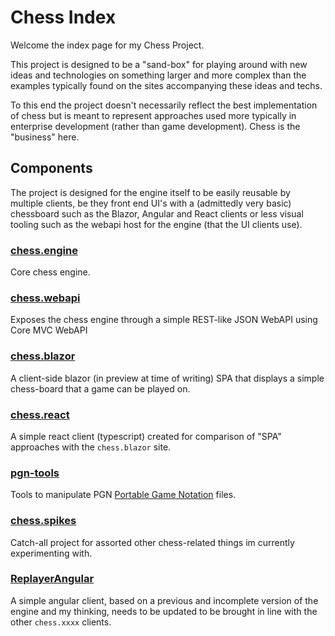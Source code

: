 # Chess Index

Welcome the index page for my Chess Project.

This project is designed to be a "sand-box" for playing around with new ideas and technologies on something larger and more complex than the examples typically found on the sites accompanying these ideas and techs.

To this end the project doesn't necessarily reflect the best implementation of chess but is meant to represent approaches used more typically in enterprise development (rather than game development). Chess is the "business" here.

## Components

The project is designed for the engine itself to be easily reusable by multiple clients, be they front end UI's with a (admittedly very basic) chessboard such as the Blazor, Angular and React clients or less visual tooling such as the webapi host for the engine (that the UI clients use).

### [chess.engine](https://github.com/Chrislee187/chess.engine)

Core chess engine.

### [chess.webapi](https://github.com/Chrislee187/chess.webapi)

Exposes the chess engine through a simple REST-like JSON WebAPI using Core MVC WebAPI

### [chess.blazor](https://github.com/Chrislee187/chess.blazor)

A client-side blazor (in preview at time of writing) SPA that displays a simple chess-board that a game can be played on.

### [chess.react](https://github.com/Chrislee187/chess.reactredux)

A simple react client (typescript) created for comparison of "SPA" approaches with the `chess.blazor` site.

### [pgn-tools](https://github.com/Chrislee187/pgn-tools)

Tools to manipulate PGN [Portable Game Notation](https://en.wikipedia.org/wiki/Portable_Game_Notation) files.

### [chess.spikes](https://github.com/Chrislee187/chess.spikes)

Catch-all project for assorted other chess-related things im currently experimenting with.

### [ReplayerAngular](https://github.com/Chrislee187/ReplayerAngular)

A simple angular client, based on a previous and incomplete version of the engine and my thinking, needs to be updated to be brought in line with the other `chess.xxxx` clients.
